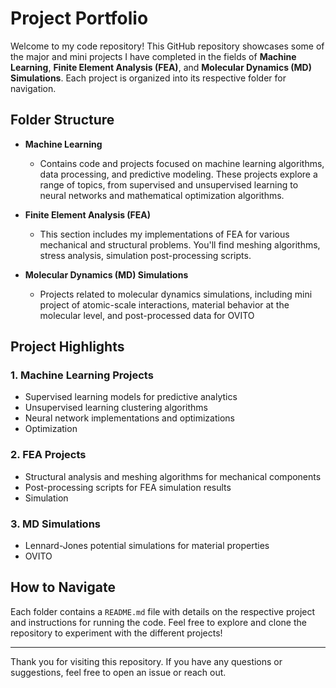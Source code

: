 # Project Portfolio

Welcome to my code repository! This GitHub repository showcases some of the major and mini projects I have completed in the fields of **Machine Learning**, **Finite Element Analysis (FEA)**, and **Molecular Dynamics (MD) Simulations**. Each project is organized into its respective folder for navigation.

## Folder Structure

- **Machine Learning**
    - Contains code and projects focused on machine learning algorithms, data processing, and predictive modeling. These projects explore a range of topics, from supervised and unsupervised learning to neural networks and mathematical optimization algorithms.

- **Finite Element Analysis (FEA)**
    - This section includes my implementations of FEA for various mechanical and structural problems. You'll find meshing algorithms, stress analysis, simulation post-processing scripts.

- **Molecular Dynamics (MD) Simulations**
    - Projects related to molecular dynamics simulations, including mini project of atomic-scale interactions, material behavior at the molecular level, and post-processed data for OVITO
## Project Highlights

### 1. **Machine Learning Projects**
- Supervised learning models for predictive analytics
- Unsupervised learning clustering algorithms
- Neural network implementations and optimizations
- Optimization 

### 2. **FEA Projects**
- Structural analysis and meshing algorithms for mechanical components
- Post-processing scripts for FEA simulation results
- Simulation

### 3. **MD Simulations**
- Lennard-Jones potential simulations for material properties
- OVITO 

## How to Navigate

Each folder contains a `README.md` file with details on the respective project and instructions for running the code. Feel free to explore and clone the repository to experiment with the different projects!

---

Thank you for visiting this repository. If you have any questions or suggestions, feel free to open an issue or reach out.

